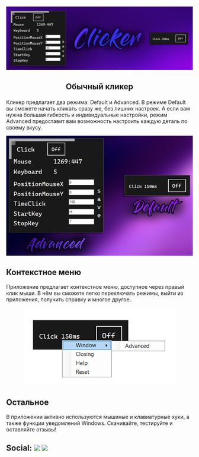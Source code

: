 <p align="center">
<img src="https://github.com/MilkRen/Clicker/blob/master/img_github/logo.png?raw=true"></p>

##   <p align="center"> Обычный кликер </p>
Кликер предлагает два режима: Default и Advanced. В режиме Default вы сможете начать кликать сразу же, без лишних настроек. А если вам нужна большая гибкость и индивидуальные настройки, режим Advanced предоставит вам возможность настроить каждую деталь по своему вкусу.

<p align="center">
<img src="https://github.com/MilkRen/Clicker/blob/master/img_github/programm.png?raw=true"></p>

## Контекстное меню
Приложение предлагает контекстное меню, доступное через правый клик мыши. В нём вы сможете легко переключать режимы, выйти из приложения, получить справку и многое другое.


<p align="center">
<img src="https://github.com/MilkRen/Clicker/blob/master/img_github/ScreenTwo.png?raw=true"></p>


## Остальное 

В приложении активно используются мышиные и клавиатурные хуки, а также функции уведомлений Windows. Скачивайте, тестируйте и оставляйте отзывы!

## Social: [![](https://img.shields.io/badge/YouTube-090909??style=for-the-badge&logo=youtube&logoColor=FF0000)](https://www.youtube.com/) [![](https://img.shields.io/badge/telegram-090909??style=for-the-badge&logo=telegram&)](https://t.me/MilkRen)
